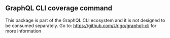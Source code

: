 ## GraphQL CLI coverage command

This package is part of the GraphQL CLI ecosystem and it is not designed to be consumed separately. 
Go to: https://github.com/Urigo/graphql-cli for more information